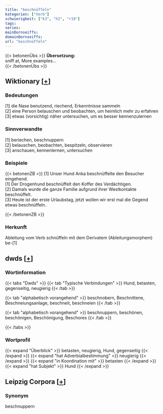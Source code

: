 ```yaml
---
title: "beschnüffeln"
kategorien: ["Verb"]
schwierigkeit: ["k3", "h2", "r19"]
tags:
series:
mainDornseiffs:
domainDornseiffs:
url: "beschnüffeln"
---
```


{{< betonenÜbs >}}
**Übersetzung:**  
sniff at, More examples...  
{{< /betonenÜbs >}}

## Wiktionary [[+](https://de.wiktionary.org/wiki/beschnüffeln)]

### Bedeutungen
[1] die Nase benutzend, riechend, Erkenntnisse sammeln  
[2] eine Person belauschen und beobachten, um heimlich mehr zu erfahren  
[3] etwas (vorsichtig) näher untersuchen, um es besser kennenzulernen  

### Sinnverwandte
[1] beriechen, beschnuppern  
[2] belauschen, beobachten, bespitzeln, observieren  
[3] anschauen, kennenlernen, untersuchen  

### Beispiele
{{< betonenZB >}}
[1] Unser Hund Anka beschnüffelte den Besucher eingehend.  
[1] Der Drogenhund beschnüffelt den Koffer des Verdächtigen.  
[2] Damals wurde die ganze Familie aufgrund ihrer Westkontakte beschnüffelt.  
[3] Heute ist der erste Urlaubstag, jetzt wollen wir erst mal die Gegend etwas beschnüffeln.  

{{< /betonenZB >}}
### Herkunft
Ableitung vom Verb schnüffeln mit dem Derivatem (Ableitungsmorphem) be-[1]  



## dwds [[+](https://www.dwds.de/wb/beschnüffeln)]

### Wortinformation
{{< tabs "Dwds" >}}
{{< tab "Typische Verbindungen" >}}
Hund, betasten, gegenseitig, neugierig
{{< /tab >}}

{{< tab "alphabetisch vorangehend" >}}
beschnobern, Beschnittene, Beschneiungsanlage, beschneit, beschneien
{{< /tab >}}

{{< tab "alphabetisch vorangehend" >}}
beschnuppern, beschönen, beschönigen, Beschönigung, Beschores
{{< /tab >}}

{{< /tabs >}}

### Wortprofil
{{< expand "Überblick" >}} betasten, neugierig, Hund, gegenseitig {{< /expand >}}
{{< expand "hat Adverbialbestimmung" >}} neugierig {{< /expand >}}
{{< expand "in Koordination mit" >}} betasten {{< /expand >}}
{{< expand "hat Subjekt" >}} Hund {{< /expand >}}

## Leipzig Corpora [[+](https://corpora.uni-leipzig.de/en/res?word=beschnüffeln&corpusId=deu_newscrawl-public_2018)]


### Synonym
beschnuppern

